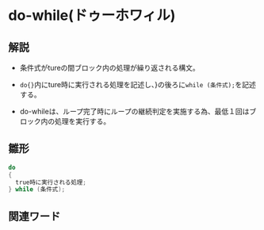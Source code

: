 # do-while(ドゥーホワィル)  
## 解説  
* 条件式がtureの間ブロック内の処理が繰り返される構文。

* `do{}`内にture時に実行される処理を記述し、}の後ろに`while (条件式);`を記述する。

* do-whileは、ループ完了時にループの継続判定を実施する為、最低１回はブロック内の処理を実行する。  
  
## 雛形   
```C#
do
{
  true時に実行される処理;
} while (条件式);

```
## 関連ワード  
